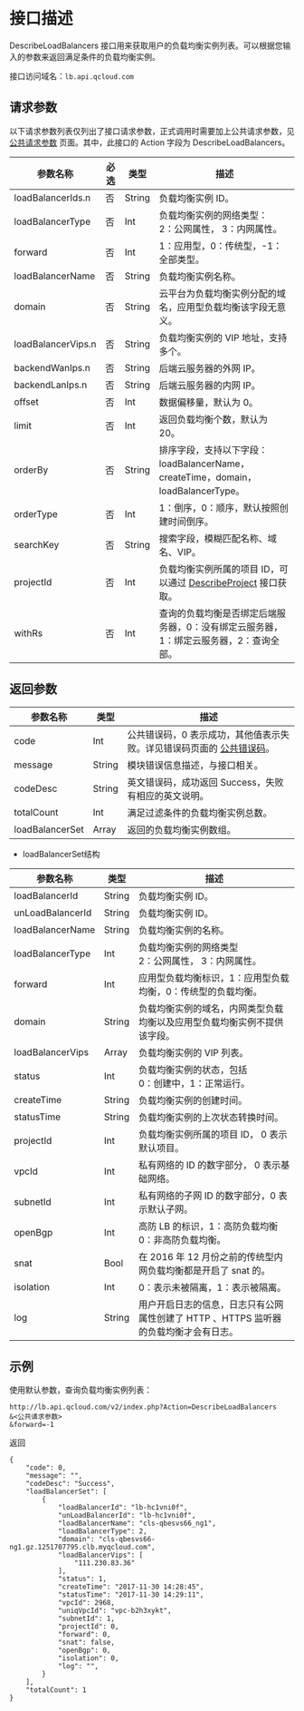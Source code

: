 # 接口描述
 DescribeLoadBalancers 接口用来获取用户的负载均衡实例列表。可以根据您输入的参数来返回满足条件的负载均衡实例。

接口访问域名：`lb.api.qcloud.com`


## 请求参数
 以下请求参数列表仅列出了接口请求参数，正式调用时需要加上公共请求参数，见 [公共请求参数](http://tcecqpoc.fsphere.cn/document/api/214/4183) 页面。其中，此接口的 Action 字段为 DescribeLoadBalancers。

|参数名称|必选|类型|描述|
|---|---|---|---|
|loadBalancerIds.n|否|String|负载均衡实例 ID。|
|loadBalancerType|否|Int|负载均衡实例的网络类型：<br>2：公网属性， 3：内网属性。|
|forward|否|Int|1：应用型，0：传统型，-1：全部类型。|
|loadBalancerName|否|String|负载均衡实例名称。|
|domain|否|String|云平台为负载均衡实例分配的域名，应用型负载均衡该字段无意义。|
|loadBalancerVips.n|否|String|负载均衡实例的 VIP 地址，支持多个。|
|backendWanIps.n|否|String|后端云服务器的外网 IP。|
|backendLanIps.n|否|String|后端云服务器的内网 IP。|
|offset|否|Int|数据偏移量，默认为 0。|
|limit|否|Int|返回负载均衡个数，默认为 20。|
|orderBy|否|String|排序字段，支持以下字段：loadBalancerName，createTime，domain，loadBalancerType。|
|orderType|否|Int|1：倒序，0：顺序，默认按照创建时间倒序。|
|searchKey|否|String|搜索字段，模糊匹配名称、域名、VIP。|
|projectId|否|Int|负载均衡实例所属的项目 ID，可以通过 <a href="http://tcecqpoc.fsphere.cn/document/api/214/1261">DescribeProject</a> 接口获取。|
|withRs|否|Int|查询的负载均衡是否绑定后端服务器，0：没有绑定云服务器，1：绑定云服务器，2：查询全部。|

## 返回参数

|参数名称|类型|描述|
|----|---|----|
|code|Int|公共错误码，0 表示成功，其他值表示失败。详见错误码页面的 <a href="http://tcecqpoc.fsphere.cn/doc/api/244/%E9%94%99%E8%AF%AF%E7%A0%81#1.E3.80.81.E5.85.AC.E5.85.B1.E9.94.99.E8.AF.AF.E7.A0.81" title="公共错误码">公共错误码</a>。|
|message|String|模块错误信息描述，与接口相关。|
|codeDesc|String|英文错误码，成功返回 Success，失败有相应的英文说明。|
|totalCount|Int|满足过滤条件的负载均衡实例总数。|
|loadBalancerSet|Array|返回的负载均衡实例数组。|

- loadBalancerSet结构

|参数名称|类型|描述|
|----|---|----|
|loadBalancerId|String|负载均衡实例 ID。|
|unLoadBalancerId|String|负载均衡实例 ID。|
|loadBalancerName|String|负载均衡实例的名称。|
|loadBalancerType|Int|负载均衡实例的网络类型<br>2：公网属性， 3：内网属性。|
|forward|Int|应用型负载均衡标识，1：应用型负载均衡，0：传统型的负载均衡。|
|domain|String|负载均衡实例的域名，内网类型负载均衡以及应用型负载均衡实例不提供该字段。|
|loadBalancerVips|Array|负载均衡实例的 VIP 列表。|
|status|Int|负载均衡实例的状态，包括<br>0：创建中，1：正常运行。|
|createTime|String|负载均衡实例的创建时间。|
|statusTime|String|负载均衡实例的上次状态转换时间。|
|projectId|Int|负载均衡实例所属的项目 ID， 0 表示默认项目。|
|vpcId|Int|私有网络的 ID 的数字部分， 0 表示基础网络。|
|subnetId|Int|私有网络的子网 ID 的数字部分，0 表示默认子网。|
|openBgp|Int|高防 LB 的标识，1：高防负载均衡 0：非高防负载均衡。|
|snat|Bool|在 2016 年 12 月份之前的传统型内网负载均衡都是开启了 snat 的。|
|isolation|Int|0：表示未被隔离，1：表示被隔离。|
|log|String|用户开启日志的信息，日志只有公网属性创建了 HTTP 、HTTPS 监听器的负载均衡才会有日志。|


## 示例

使用默认参数，查询负载均衡实例列表：
```
http://lb.api.qcloud.com/v2/index.php?Action=DescribeLoadBalancers
&<公共请求参数>
&forward=-1
```

返回
```
{
    "code": 0,
    "message": "",
    "codeDesc": "Success",
    "loadBalancerSet": [
        {
            "loadBalancerId": "lb-hc1vni0f",
            "unLoadBalancerId": "lb-hc1vni0f",
            "loadBalancerName": "cls-qbesvs66_ng1",
            "loadBalancerType": 2,
            "domain": "cls-qbesvs66-ng1.gz.1251707795.clb.myqcloud.com",
            "loadBalancerVips": [
                "111.230.83.36"
            ],
            "status": 1,
            "createTime": "2017-11-30 14:28:45",
            "statusTime": "2017-11-30 14:29:11",
            "vpcId": 2968,
            "uniqVpcId": "vpc-b2h3xykt",
            "subnetId": 1,
            "projectId": 0,
            "forward": 0,
            "snat": false,
            "openBgp": 0,
            "isolation": 0,
            "log": "",
        }
    ],
    "totalCount": 1
}

```
